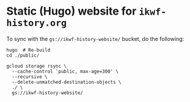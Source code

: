 # Static (Hugo) website for `ikwf-history.org`

To sync with the `gs://ikwf-history-website/` bucket, do the following:

```
hugo  # Re-build
cd ./public/

gcloud storage rsync \
  --cache-control 'public, max-age=300' \
  --recursive \
  --delete-unmatched-destination-objects \
  ./ \
  gs://ikwf-history-website/
```
